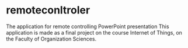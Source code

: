 # remoteconltroler
The application for remote controlling PowerPoint presentation
This application is made as a final project on the course Internet of Things, on the Faculty of Organization Sciences.
